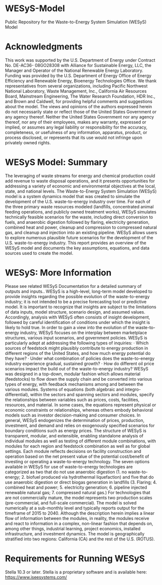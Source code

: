 # WESyS-Model
Public Repository for the Waste-to-Energy System Simulation (WESyS) Model

# Acknowledgments
This work was supported by the U.S. Department of Energy under Contract No. DE-AC36- 08GO28308 with Alliance for Sustainable Energy, LLC, the Manager and Operator of the National Renewable Energy Laboratory. Funding was provided by the U.S. Department of Energy Office of Energy Efficiency and Renewable Energy, Bioenergy Technologies Office. We thank representatives from several organizations, including Pacific Northwest National Laboratory, Waste Management, Inc., California Air Resources Board, Mainstream Engineering, The Water Research Foundation, HDR Inc., and Brown and Caldwell, for providing helpful comments and suggestions about the model. The views and opinions of the authors expressed herein do not necessarily state or reflect those of the United States Government or any agency thereof. Neither the United States Government nor any agency thereof, nor any of their employees, makes any warranty, expressed or implied, or assumes any legal liability or responsibility for the accuracy, completeness, or usefulness of any information, apparatus, product, or process disclosed, or represents that its use would not infringe upon privately owned rights. 

# WESyS Model: Summary
The leveraging of waste streams for energy and chemical production could add revenue to waste disposal operations, and it presents opportunities for addressing a variety of economic and environmental objectives at the local, state, and national levels. The Waste-to-Energy System Simulation (WESyS) model is a system dynamics model that was created to simulate the development of the U.S. waste-to-energy industry over time. For each of the three primary waste resources modeled (landfills, concentrated animal feeding operations, and publicly owned treatment works), WESyS simulates technically feasible scenarios for the waste, including direct conversion to fuels, and anaerobic digestion followed by flaring, electricity generation, combined heat and power, cleanup and compression to compressed natural gas, and cleanup and injection into an existing pipeline. WESyS allows users to explore numerous plausible future scenarios for the development of the U.S. waste-to-energy industry. This report provides an overview of the WESyS model and documents the key assumptions, equations, and data sources used to create the model.

# WESyS: More Information
Please see related WESyS Documentation for a detailed summary of outputs and inputs..
WESyS is a high-level, long-term model developed to provide insights regarding the possible evolution of the waste-to-energy industry; it is not intended to be a precise forecasting tool or predictive model. It is important to recognize that insights are subject to the limitations of data inputs, model structure, scenario design, and assumed values. Accordingly, analysis with WESyS often consists of insight development, followed by careful identification of conditions under which the insight is likely to hold true.
In order to gain a view into the evolution of the waste-to-energy industry, WESyS focuses on the interplay between marketplace structures, various input scenarios, and government policies. WESyS is particularly adept at addressing the following types of inquiries:
· Which sources of feedstock might plausibly contribute to energy production in different regions of the United States, and how much energy potential do they have?
· Under what combination of policies does the waste-to-energy industry experience gradual, sustained growth?
· How do different oil price scenarios impact the build out of the waste-to-energy industry?
WESyS was designed in a top-down, modular fashion which allows material (feedstocks) to flow down the supply chain and be converted into various types of energy, with feedback mechanisms among and between the various modules. Systems of equations (both algebraic and integro-differential), within the sectors and spanning sectors and modules, specify the relationships between variables such as prices, costs, facilities, resources, and material. In some cases, the equations represent physical or economic constraints or relationships, whereas others embody behavioral models such as investor decision-making and consumer choices. In general, WESyS endogenizes the determination of prices, production, investment, and demand and relies on exogenously specified scenarios for boundary conditions such as energy prices.
The structure of WESyS is transparent, modular, and extensible, enabling standalone analysis of individual modules as well as testing of different module combinations, with modules for each region and feedstock combination as well as for global settings. Each module reflects decisions on facility construction and operation based on the net present value of the potential cost/benefit of investing or operating a waste-to-energy technology.
The seven options available in WESyS for use of waste-to-energy technologies are categorized as two that do not use anaerobic digestion (1. no waste-to-energy; 2. biofuel produced via hydrothermal liquefaction) and five that do use anaerobic digestion or direct biogas generation in landfills (3. Flaring; 4. combined heat and power; 5. electricity generation; 6. pipeline injected renewable natural gas; 7. compressed natural gas.)
For technologies that are not commercially mature, the model represents two production scales (pre-commercial, and full-scale commercial). The model is solved numerically at a sub-monthly level and typically reports output for the timeframe of 2015 to 2040. Although the description herein implies a linear flow of information between the modules, in reality, the modules receive and react to information in a complex, non-linear fashion that depends on, among other things, industrial learning, project economics, installed infrastructure, and investment dynamics. The model is geographically stratified into two regions: California (CA) and the rest of the U.S. (ROTUS).


# Requirements for Running WESyS
Stella 10.3 or later. Stella is a proprietary software and is available here: https://www.iseesystems.com/


